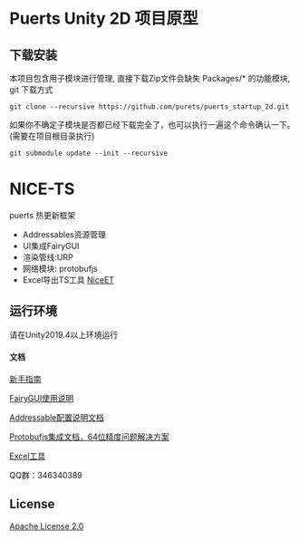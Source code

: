 # Puerts Unity 2D 项目原型
## 下载安装
本项目包含用子模块进行管理, 直接下载Zip文件会缺失 Packages/* 的功能模块, git 下载方式

    git clone --recursive https://github.com/purets/puerts_startup_2d.git
    
如果你不确定子模块是否都已经下载完全了，也可以执行一遍这个命令确认一下。(需要在项目根目录执行)

    git submodule update --init --recursive
    
# NICE-TS

puerts 热更新框架
* Addressables资源管理
* UI集成FairyGUI
* 渲染管线:URP
* 网络模块: protobufjs
* Excel导出TS工具 [NiceET](https://github.com/Justin-sky/Nice-ET/tree/master/Tools/ExcelExporter)


## 运行环境

请在Unity2019.4以上环境运行


#### 文档

[新手指南](https://zhuanlan.zhihu.com/p/206578729)

[FairyGUI使用说明](https://zhuanlan.zhihu.com/p/213926253)

[Addressable配置说明文档](https://zhuanlan.zhihu.com/p/184846532)

[Protobufjs集成文档，64位精度问题解决方案](https://zhuanlan.zhihu.com/p/205342984)

[Excel工具](https://zhuanlan.zhihu.com/p/216183764)

QQ群：346340389



## License

[Apache License 2.0](LICENSE)
